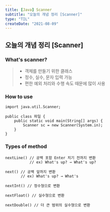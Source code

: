 ```yaml
---
title: [Java] Scanner
subtitle: "오늘의 개념 정리 [Scanner]"
type: "TIL"
createDate: "2021-08-09"
---
```


## 오늘의 개념 정리 [Scanner]

### What's scanner?

> - 객체를 만들기 위한 클래스
> - 정수, 실수, 문자 입력 가능
> - 편한 예외 처리와 수행 속도 때문에 많이 사용

### How to use

```
import java.util.Scanner;

public class 파일 {
    public static void main(String[] args) {
        Scanner sc = new Scanner(System.in);
    }
}
```

### Types of method

```
nextLine() // 공백 포함 Enter 치기 전까지 변환
           // ex) What's up? → What's up?
```

```
next() // 공백 앞까지 변환
       // ex) What's up? → What's
```

```
nextInt() // 정수형으로 변환
```

```
nextFloat() // 실수형으로 변환
```

```
nextDouble() // 더 큰 범위의 실수형으로 변환
```
